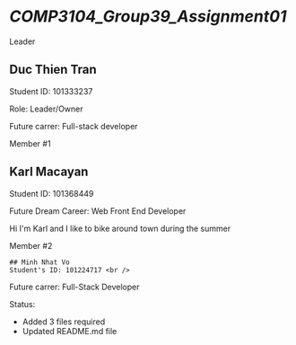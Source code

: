
# *_COMP3104_Group39_Assignment01_*


Leader

  ## Duc Thien Tran

  Student ID: 101333237

  Role: Leader/Owner

  Future carrer: Full-stack developer
 
Member #1

   ## Karl Macayan 
  
   Student ID: 101368449
   
   Future Dream Career: Web Front End Developer

Hi I'm Karl and I like to bike around town during the summer

Member #2

    ## Minh Nhat Vo 
    Student's ID: 101224717 <br />
Future carrer: Full-Stack Developer

Status: 

* Added 3 files required
* Updated README.md file






